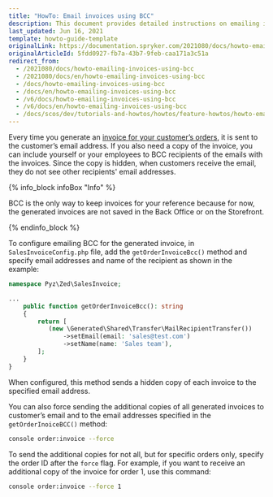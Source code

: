 ```yaml
---
title: "HowTo: Email invoices using BCC"
description: This document provides detailed instructions on emailing invoices using BCC.
last_updated: Jun 16, 2021
template: howto-guide-template
originalLink: https://documentation.spryker.com/2021080/docs/howto-emailing-invoices-using-bcc
originalArticleId: 5fdd0927-fb7a-43b7-9feb-caa171a3c51a
redirect_from:
  - /2021080/docs/howto-emailing-invoices-using-bcc
  - /2021080/docs/en/howto-emailing-invoices-using-bcc
  - /docs/howto-emailing-invoices-using-bcc
  - /docs/en/howto-emailing-invoices-using-bcc
  - /v6/docs/howto-emailing-invoices-using-bcc
  - /v6/docs/en/howto-emailing-invoices-using-bcc
  - /docs/scos/dev/tutorials-and-howtos/howtos/feature-howtos/howto-emailing-invoices-using-bcc.html
---
```


Every time you generate an [invoice for your customer’s orders](/docs/scos/user/features/{{site.version}}/order-management-feature-overview/invoice-generation-overview.html), it is sent to the customer’s email address. If you also need a copy of the invoice, you can include yourself or your employees to BCC recipients of the emails with the invoices. Since the copy is hidden, when customers receive the email, they do not see other recipients' email addresses.

{% info_block infoBox "Info" %}

BCC is the only way to keep invoices for your reference because for now, the generated invoices are not saved in the Back Office or on the Storefront.

{% endinfo_block %}

To configure emailing BCC for the generated invoice, in `SalesInvoiceConfig.php` file, add the `getOrderInvoiceBcc()` method and specify email addresses and name of the recipient as shown in the example:

```php
namespace Pyz\Zed\SalesInvoice;

...
    public function getOrderInvoiceBcc(): string
    {
        return [
           (new \Generated\Shared\Transfer\MailRecipientTransfer())
               ->setEmail(email: 'sales@test.com')
               ->setName(name: 'Sales team'),
        ];
    }
}
```

When configured, this method sends a hidden copy of each invoice to the specified email address.

You can also force sending the additional copies of all generated invoices to customer’s email and to the email addresses specified in the `getOrderInoiceBCC()` method:

```bash
console order:invoice --force
```

To send the additional copies for not all, but for specific orders only, specify the order ID after the `force` flag. For example, if you want to receive an additional copy of the invoice for order 1, use this command:
```bash
console order:invoice --force 1
```
